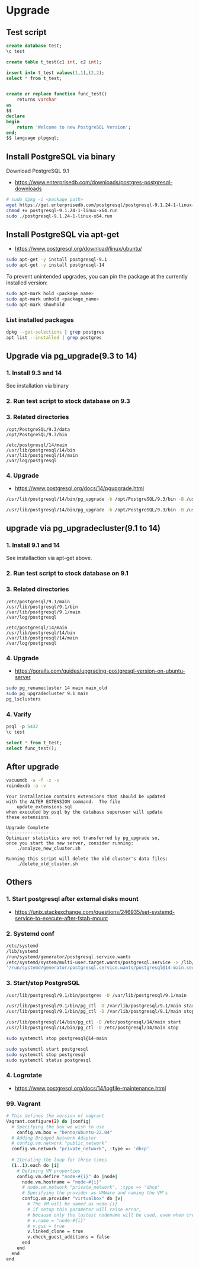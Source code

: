 # Upgrade

## Test script

```sql
create database test;
\c test

create table t_test(c1 int, c2 int);

insert into t_test values(1,1),(2,2);
select * from t_test;


create or replace function func_test()
    returns varchar
as
$$
declare
begin
    return 'Welcome to new PostgreSQL Version';
end;
$$ language plpgsql;
```

## Install PostgreSQL via binary

Download PostgreSQL 9.1

- https://www.enterprisedb.com/downloads/postgres-postgresql-downloads

```bash
# sudo dpkg -i <package path>
wget https://get.enterprisedb.com/postgresql/postgresql-9.1.24-1-linux-x64.run
chmod +x postgresql-9.1.24-1-linux-x64.run
sudo ./postgresql-9.1.24-1-linux-x64.run
```

## Install PostgreSQL via apt-get

- https://www.postgresql.org/download/linux/ubuntu/

```bash
sudo apt-get -y install postgresql-9.1
sudo apt-get -y install postgresql-14
```

To prevent unintended upgrades, you can pin the package at the currently installed version:

```bash
sudo apt-mark hold <package_name>
sudo apt-mark unhold <package_name>
sudo apt-mark showhold
```

### List installed packages

```bash
dpkg --get-selections | grep postgres
apt list --installed | grep postgres
```

## Upgrade via pg_upgrade(9.3 to 14)

### 1. Install 9.3 and 14

See installation via binary

### 2. Run test script to stock database on 9.3

### 3. Related directories

    /opt/PostgreSQL/9.3/data
    /opt/PostgreSQL/9.3/bin

    /etc/postgresql/14/main
    /usr/lib/postgresql/14/bin
    /var/lib/postgresql/14/main
    /var/log/postgresql

### 4. Upgrade

- https://www.postgresql.org/docs/14/pgupgrade.html

```bash
/usr/lib/postgresql/14/bin/pg_upgrade -b /opt/PostgreSQL/9.3/bin -B /usr/lib/postgresql/14/bin -d /opt/PostgreSQL/9.3/data -D /etc/postgresql/14/main --check

/usr/lib/postgresql/14/bin/pg_upgrade -b /opt/PostgreSQL/9.3/bin -B /usr/lib/postgresql/14/bin -d /opt/PostgreSQL/9.3/data -D /etc/postgresql/14/main
```

## upgrade via pg_upgradecluster(9.1 to 14)

### 1. Install 9.1 and 14

See installaction via apt-get above.

### 2. Run test script to stock database on 9.1

### 3. Related directories

    /etc/postgresql/9.1/main
    /usr/lib/postgresql/9.1/bin
    /var/lib/postgresql/9.1/main
    /var/log/postgresql

    /etc/postgresql/14/main
    /usr/lib/postgresql/14/bin
    /var/lib/postgresql/14/main
    /var/log/postgresql

### 4. Upgrade

- https://gorails.com/guides/upgrading-postgresql-version-on-ubuntu-server

```bash
sudo pg_renamecluster 14 main main_old
sudo pg_upgradecluster 9.1 main
pg_lsclusters
```

### 4. Varify

```sql
psql -p 5432
\c test

select * from t_test;
select func_test();
```










## After upgrade

```bash
vacuumdb -a -f -z -v
reindexdb -a -v
```

    Your installation contains extensions that should be updated
    with the ALTER EXTENSION command.  The file
        update_extensions.sql
    when executed by psql by the database superuser will update
    these extensions.

    Upgrade Complete
    ----------------
    Optimizer statistics are not transferred by pg_upgrade so,
    once you start the new server, consider running:
        ./analyze_new_cluster.sh

    Running this script will delete the old cluster's data files:
        ./delete_old_cluster.sh


## Others

### 1. Start postgresql after external disks mount

- https://unix.stackexchange.com/questions/246935/set-systemd-service-to-execute-after-fstab-mount


### 2. Systemd conf
```bash
/etc/systemd
/lib/systemd
/run/systemd/generator/postgresql.service.wants
/etc/systemd/system/multi-user.target.wants/postgresql.service -> /lib/systemd/system/postgresql.service
'/run/systemd/generator/postgresql.service.wants/postgresql@14-main.service' -> '/lib/systemd/system/postgresql@.service'
```

### 3. Start/stop PostgreSQL 

```bash
/usr/lib/postgresql/9.1/bin/postgres -D /var/lib/postgresql/9.1/main

/usr/lib/postgresql/9.1/bin/pg_ctl -D /var/lib/postgresql/9.1/main start
/usr/lib/postgresql/9.1/bin/pg_ctl -D /var/lib/postgresql/9.1/main stop

/usr/lib/postgresql/14/bin/pg_ctl -D /etc/postgresql/14/main start
/usr/lib/postgresql/14/bin/pg_ctl -D /etc/postgresql/14/main stop
```

```bash
sudo systemctl stop postgresql@14-main

sudo systemctl start postgresql
sudo systemctl stop postgresql
sudo systemctl status postgresql
```

### 4. Logrotate

- https://www.postgresql.org/docs/14/logfile-maintenance.html

### 99. Vagrant

```bash
# This defines the version of vagrant
Vagrant.configure(2) do |config|
  # Specifying the box we wish to use
    config.vm.box = "bento/ubuntu-22.04"
  # Adding Bridged Network Adapter
  # config.vm.network "public_network"
  config.vm.network "private_network", :type => 'dhcp'
  
  # Iterating the loop for three times
  (1..1).each do |i|
    # Defining VM properties
    config.vm.define "node-#{i}" do |node|
      node.vm.hostname = "node-#{i}"
      # node.vm.network "private_network", :type => 'dhcp'
      # Specifying the provider as VMWare and naming the VM's
      config.vm.provider "virtualbox" do |v|
        # The VM will be named as node-{i}
        # if setup this parameter will raise error,
        # because only the lastest nodename will be used, even when creating the first node, maybe it's a bug
        # v.name = "node-#{i}"
        # v.gui = true
        v.linked_clone = true
        v.check_guest_additions = false
      end
    end
  end
end
```
